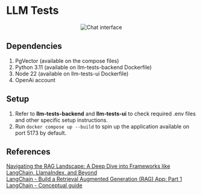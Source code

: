 # LLM Tests
<p align="center">
<img src="https://leofernandes.s3.sa-east-1.amazonaws.com/github/llm-tests/chat-1.png" alt="Chat interface">
</p>

## Dependencies
1. PgVector (available on the compose files)  
1. Python 3.11 (available on llm-tests-backend Dockerfile)  
1. Node 22 (available on llm-tests-ui Dockerfile)  
1. OpenAi account  


## Setup
1. Refer to **llm-tests-backend** and **llm-tests-ui** to check required .env files and other specific setup instructions.  
2. Run `docker compose up --build` to spin up the application available on port 5173 by default.  

## References
[Navigating the RAG Landscape: A Deep Dive into Frameworks like LangChain, LlamaIndex, and Beyond](https://medium.com/@ajayverma23/navigating-the-rag-landscape-a-deep-dive-into-frameworks-like-langchain-llamaindex-and-beyond-4aed96ff93dd)  
[LangChain - Build a Retrieval Augmented Generation (RAG) App: Part 1](https://python.langchain.com/docs/tutorials/rag/)  
[LangChain - Conceptual guide](https://python.langchain.com/docs/concepts/)  
